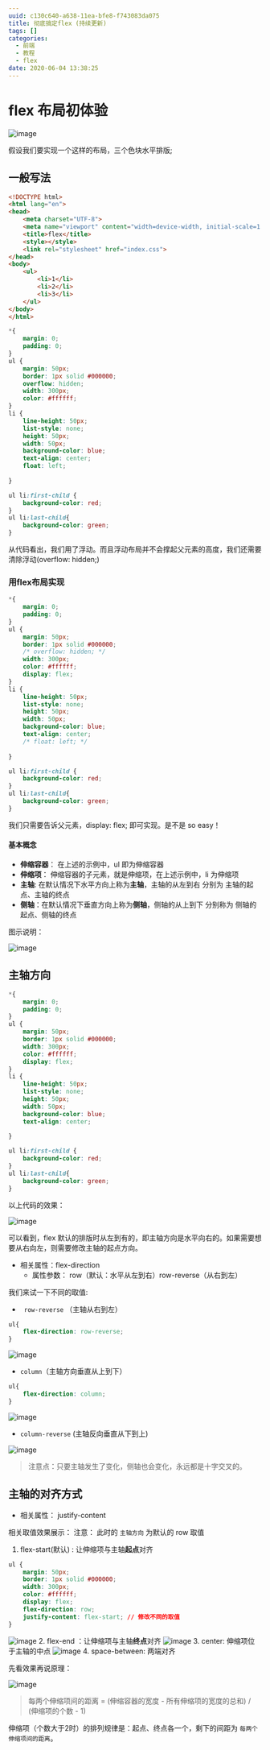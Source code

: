 ```yaml
---
uuid: c130c640-a638-11ea-bfe8-f743083da075
title: 彻底搞定flex (持续更新)
tags: []
categories:
  - 前端
  - 教程
  - flex
date: 2020-06-04 13:38:25
---
```



# flex 布局初体验
![image](https://cdn.jsdelivr.net/gh/shijf/shijf.github.io/images/1591249474353.png)

假设我们要实现一个这样的布局，三个色块水平排版;

## 一般写法
```html
<!DOCTYPE html>
<html lang="en">
<head>
    <meta charset="UTF-8">
    <meta name="viewport" content="width=device-width, initial-scale=1.0">
    <title>flex</title>
    <style></style>
    <link rel="stylesheet" href="index.css">
</head>
<body>
    <ul>
        <li>1</li>
        <li>2</li>
        <li>3</li>
    </ul>
</body>
</html>
```

```css
*{
    margin: 0;
    padding: 0;
}
ul {
    margin: 50px;
    border: 1px solid #000000;
    overflow: hidden;
    width: 300px;
    color: #ffffff;
}
li {
    line-height: 50px;
    list-style: none;
    height: 50px;
    width: 50px;
    background-color: blue;
    text-align: center;
    float: left;
    
}

ul li:first-child {
    background-color: red;
}
ul li:last-child{
    background-color: green;
}
```

从代码看出，我们用了浮动。而且浮动布局并不会撑起父元素的高度，我们还需要清除浮动(overflow: hidden;)

### 用flex布局实现

```css
*{
    margin: 0;
    padding: 0;
}
ul {
    margin: 50px;
    border: 1px solid #000000;
    /* overflow: hidden; */
    width: 300px;
    color: #ffffff;
    display: flex;
}
li {
    line-height: 50px;
    list-style: none;
    height: 50px;
    width: 50px;
    background-color: blue;
    text-align: center;
    /* float: left; */
    
}

ul li:first-child {
    background-color: red;
}
ul li:last-child{
    background-color: green;
}
```
我们只需要告诉父元素，display: flex; 即可实现。是不是 so easy！

#### 基本概念

- **伸缩容器**： 在上述的示例中，ul 即为伸缩容器
- **伸缩项**： 伸缩容器的子元素，就是伸缩项，在上述示例中，li 为伸缩项
- **主轴**: 在默认情况下水平方向上称为**主轴**，主轴的从左到右 分别为 主轴的起点、主轴的终点
- **侧轴**：在默认情况下垂直方向上称为**侧轴**，侧轴的从上到下 分别称为 侧轴的起点、侧轴的终点

图示说明：

![image](https://cdn.jsdelivr.net/gh/shijf/shijf.github.io/images/1591249508155.png)

## 主轴方向

```css
*{
    margin: 0;
    padding: 0;
}
ul {
    margin: 50px;
    border: 1px solid #000000;
    width: 300px;
    color: #ffffff;
    display: flex;
}
li {
    line-height: 50px;
    list-style: none;
    height: 50px;
    width: 50px;
    background-color: blue;
    text-align: center;
    
}

ul li:first-child {
    background-color: red;
}
ul li:last-child{
    background-color: green;
}
```

以上代码的效果：

![image](https://cdn.jsdelivr.net/gh/shijf/shijf.github.io/images/1591249524969.png)

可以看到，flex 默认的排版时从左到有的，即主轴方向是水平向右的。如果需要想要从右向左，则需要修改主轴的起点方向。

- 相关属性：flex-direction
  - 属性参数： row（默认：水平从左到右）row-reverse（从右到左）

我们来试一下不同的取值:

-  ` row-reverse` （主轴从右到左）

```css
ul{
    flex-direction: row-reverse;
}
```

![image](https://cdn.jsdelivr.net/gh/shijf/shijf.github.io/images/1591249541816.png)

- `column`（主轴方向垂直从上到下）

```css
ul{
    flex-direction: column;
}
```

![image](https://cdn.jsdelivr.net/gh/shijf/shijf.github.io/images/1591249552700.png)
- `column-reverse` (主轴反向垂直从下到上)

![image](https://cdn.jsdelivr.net/gh/shijf/shijf.github.io/images/1591249562980.png)

> 注意点：只要主轴发生了变化，侧轴也会变化，永远都是十字交叉的。


## 主轴的对齐方式

- 相关属性： justify-content

相关取值效果展示：
注意： 此时的 `主轴方向` 为默认的 row 取值
1. flex-start(默认) : 让伸缩项与主轴**起点**对齐
```css
ul {
    margin: 50px;
    border: 1px solid #000000;
    width: 300px;
    color: #ffffff;
    display: flex;
    flex-direction: row; 
    justify-content: flex-start; // 修改不同的取值
}
```
![image](https://cdn.jsdelivr.net/gh/shijf/shijf.github.io/images/1591256835268.png)
2. flex-end ：让伸缩项与主轴**终点**对齐
![image](https://cdn.jsdelivr.net/gh/shijf/shijf.github.io/images/1591256801998.png)
3.  center: 伸缩项位于主轴的中点
![image](https://cdn.jsdelivr.net/gh/shijf/shijf.github.io/images/1591256879044.png)
4.  space-between: 两端对齐

先看效果再说原理：

![image](https://cdn.jsdelivr.net/gh/shijf/shijf.github.io/images/1591257094293.png)

> 每两个伸缩项间的距离 = (伸缩容器的宽度 - 所有伸缩项的宽度的总和) / (伸缩项的个数 - 1)

伸缩项（个数大于2时）的排列规律是：起点、终点各一个，剩下的间距为 `每两个伸缩项间的距离`。


